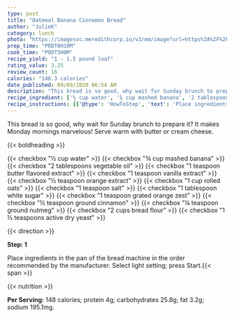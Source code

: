 ```yaml
---
type: post
title: "Oatmeal Banana Cinnamon Bread"
author: "JulieK"
category: lunch
photo: "https://imagesvc.meredithcorp.io/v3/mm/image?url=https%3A%2F%2Fimages.media-allrecipes.com%2Fuserphotos%2F234513.jpg"
prep_time: "P0DT0H10M"
cook_time: "P0DT3H0M"
recipe_yield: "1 - 1.5 pound loaf"
rating_value: 3.25
review_count: 16
calories: "148.3 calories"
date_published: 09/09/2020 06:54 AM
description: "This bread is so good, why wait for Sunday brunch to prepare it?  It makes Monday mornings marvelous! Serve warm with butter or cream cheese."
recipe_ingredient: ['½ cup water', '¾ cup mashed banana', '2 tablespoons vegetable oil', '1 teaspoon butter flavored extract', '1 teaspoon vanilla extract', '½ teaspoon orange extract', '1 cup rolled oats', '1 teaspoon salt', '1 tablespoon white sugar', '1 teaspoon grated orange zest', '½ teaspoon ground cinnamon', '¼ teaspoon ground nutmeg', '2 cups bread flour', '1\u2009½ teaspoons active dry yeast']
recipe_instructions: [{'@type': 'HowToStep', 'text': 'Place ingredients in the pan of the bread machine in the order recommended by the manufacturer. Select light setting; press Start.\n'}]
---
```


This bread is so good, why wait for Sunday brunch to prepare it?  It makes Monday mornings marvelous! Serve warm with butter or cream cheese. 

{{< boldheading >}}

{{< checkbox "½ cup water" >}}
{{< checkbox "¾ cup mashed banana" >}}
{{< checkbox "2 tablespoons vegetable oil" >}}
{{< checkbox "1 teaspoon butter flavored extract" >}}
{{< checkbox "1 teaspoon vanilla extract" >}}
{{< checkbox "½ teaspoon orange extract" >}}
{{< checkbox "1 cup rolled oats" >}}
{{< checkbox "1 teaspoon salt" >}}
{{< checkbox "1 tablespoon white sugar" >}}
{{< checkbox "1 teaspoon grated orange zest" >}}
{{< checkbox "½ teaspoon ground cinnamon" >}}
{{< checkbox "¼ teaspoon ground nutmeg" >}}
{{< checkbox "2 cups bread flour" >}}
{{< checkbox "1 ½ teaspoons active dry yeast" >}}


{{< direction >}}

**Step: 1**

Place ingredients in the pan of the bread machine in the order recommended by the manufacturer. Select light setting; press Start.{{< span >}}

{{< nutrition >}}

**Per Serving:** 148 calories; protein 4g; carbohydrates 25.8g; fat 3.2g; sodium 195.1mg.